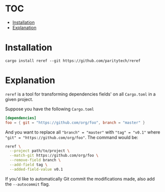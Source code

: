# TOC

- [Installation](#installation)
- [Explanation](#explanation)

# Installation <a name="installation"></a>

`cargo install reref --git https://github.com/paritytech/reref`

# Explanation <a name="explanation"></a>

`reref` is a tool for transforming dependencies fields' on all `Cargo.toml` in a
given project.

Suppose you have the following `Cargo.toml`

```toml
[dependencies]
foo = { git = "https://github.com/org/foo", branch = "master" }
```

And you want to replace all `"branch" = "master"` with `"tag" = "v0.1"` where
`"git" = "https://github.com/org/foo"`. The command would be:

```sh
reref \
  --project path/to/project \
  --match-git https://github.com/org/foo \
  --remove-field branch \
  --add-field tag \
  --added-field-value v0.1
```

If you'd like to automatically Git commit the modifications made, also add the
`--autocommit` flag.
